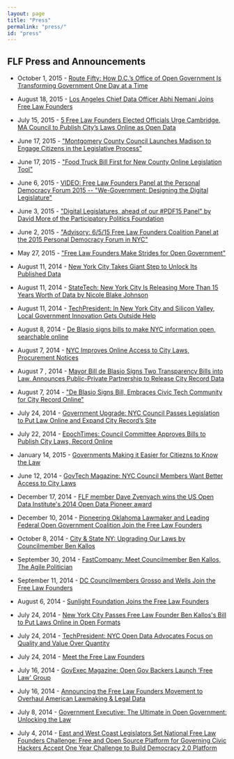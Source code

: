 ```yaml
---
layout: page
title: "Press"
permalink: "press/"
id: "press"
---
```



## FLF Press and Announcements

* October 1, 2015 - [Route Fifty: How D.C.’s Office of Open Government Is Transforming Government One Day at a Time](http://www.routefifty.com/2015/10/dc-office-open-government/122451/)

* August 18, 2015 - [Los Angeles Chief Data Officer Abhi Nemani Joins Free Law Founders](http://opengovfoundation.org/release-los-angeles-chief-data-officer-abhi-nemani-joins-free-law-founders/)

* July 15, 2015 - [5 Free Law Founders Elected Officials Urge Cambridge, MA Council to Publish City’s Laws Online as Open Data](http://opengovfoundation.org/free-law-founders-urge-cambridge-ma-council-to-open-their-laws-online/)

* June 17, 2015 - ["Montgomery County Council Launches Madison to Engage Citizens in the Legislative Process"](http://opengovfoundation.org/montgomery-county-launches-madison-to-engage-citizens-in-the-legislative-process/)

* June 17, 2015 - ["Food Truck Bill First for New County Online Legislation Tool"](http://www.mymcmedia.org/food-truck-bill-first-for-new-county-online-legislation-tool/)

* June 6, 2015 - [VIDEO: Free Law Founders Panel at the Personal Democracy Forum 2015 -- "We-Government: Designing the Digital Legislature"](https://www.youtube.com/watch?v=Rh9CdySY-3o/)

* June 3, 2015 - ["Digital Legislatures, ahead of our #PDF15 Panel" by David More of the Participatory Politics Foundation](http://www.participatorypolitics.org/digital-legislatures-ahead-of-our-pdf15-panel/)

* June 2, 2015 - ["Advisory: 6/5/15 Free Law Founders Coalition Panel at the 2015 Personal Democracy Forum in NYC"](http://opengovfoundation.org/advisory-free-law-founders-coalition-panel-at-the-2015-personal-democracy-forum/)

* May 27, 2015 - ["Free Law Founders Make Strides for Open Government"](http://www.govtech.com/data/Free-Law-Founders-Make-Strides-for-Open-Government.html)

* August 11, 2014 - [New York City Takes Giant Step to Unlock Its Published Data](http://m.govexec.com/state-local/2014/08/nyc-city-record-de-blasio-data/91076/)

* August 11, 2014 - [StateTech: New York City Is Releasing More Than 15 Years Worth of Data by Nicole Blake Johnson](http://www.statetechmagazine.com/article/2014/08/why-new-york-city-releasing-more-15-years-worth-data)

* August 11, 2014 - [TechPresident: In New York City and Silicon Valley, Local Government Innovation Gets Outside Help](http://techpresident.com/news/25231/new-york-city-and-silicon-valley-local-government-innovation-gets-outside-help)

* August 8, 2014 - [De Blasio signs bills to make NYC information open, searchable online](http://www.brooklyneagle.com/articles/2014/8/8/de-blasio-signs-bills-make-nyc-information-open-searchable-online) 

* August 7, 2014 - [NYC Improves Online Access to City Laws, Procurement Notices](http://www.govtech.com/local/NYC-Improves-Online-Access-to-City-Laws-Procurement-Notices.html)

* August 7 , 2014 - [Mayor Bill de Blasio Signs Two Transparency Bills into Law, Announces Public-Private Partnership to Release City Record Data](http://www.benkallos.com/press-release/mayor-bill-de-blasio-signs-two-transparency-bills-law-announces-public-private-partner)

* August 7, 2014 - ["De Blasio Signs Bill, Embraces Civic Tech Community for City Record Online"](http://www.gothamgazette.com/index.php/government/5211-de-blasio-embraces-civic-tech-bill-city-record-online) 

* July 24, 2014 - [Government Upgrade: NYC Council Passes Legislation to Put Law Online and Expand City Record’s Site](http://www.benkallos.com/press-release/government-upgrade-nyc-council-passes-legislation-put-law-online-and-expand-city-recor)

* July 22, 2014 - [EpochTimes: Council Committee Approves Bills to Publish City Laws, Record Online](http://www.theepochtimes.com/n3/810720-council-committee-approves-bills-to-publish-city-laws-record-online/)

* January 14, 2015 - [Governments Making it Easier for Citiezns to Know the Law](http://www.governing.com/columns/tech-talk/gov-legal-codes-open-data.html)

* June 12, 2014 - [GovTech Magazine: NYC Council Members Want Better Access to City Laws](http://www.govtech.com/data/NYC-Council-Members-Want-Better-Access-to-City-Laws.html)

* December 17, 2014 - [FLF member Dave Zvenyach wins the US Open Data Institute's 2014 Open Data Pioneer award](https://usodi.org/2014/12/17/zvenyach/)

* December 10, 2014 - [Pioneering Oklahoma Lawmaker and Leading Federal Open Government Coalition Join the Free Law Founders](http://www.opengovfoundation.org/pioneering-oklahoma-lawmaker-and-leading-federal-open-government-coalition-join-the-free-law-founders/)

* October 8, 2014 - [City & State NY: Upgrading Our Laws by Councilmember Ben Kallos](http://www.cityandstateny.com/2/politics/new-york-city/upgrading-our-laws.html#.VDVqiSldU7v)

* September 30, 2014 - [FastCompany: Meet Councilmember Ben Kallos, The Agile Politician](http://www.fastcolabs.com/3036094/meet-councilman-ben-kallos-the-agile-politician)

* September 11, 2014 - [DC Councilmembers Grosso and Wells Join the Free Law Founders](http://www.opengovfoundation.org/d-c-council-members-grosso-wells-join-the-free-law-founders/)

* August 6, 2014 - [Sunlight Foundation Joins the Free Law Founders](http://opengovfoundation.org/sunlight-foundation-joins-the-free-law-founders/)

* July 24, 2014 - [New York City Passes Free Law Founder Ben Kallos's Bill to Put Laws Online in Open Formats](http://www.benkallos.com/press-release/government-upgrade-nyc-council-passes-legislation-put-law-online-and-expand-city-recor) 

* July 24, 2014 - [TechPresident: NYC Open Data Advocates Focus on Quality and Value Over Quantity](http://techpresident.com/news/25201/nyc-open-data-advocates-focused-quality-over-quantity)

* July 24, 2014 - [Meet the Free Law Founders](http://opengovfoundation.org/meet-the-free-law-founders-coalition/)

* July 16, 2014 - [GovExec Magazine: Open Gov Backers Launch 'Free Law' Group](http://www.govexec.com/state-local/2014/07/free-law-founders-open-data-nyc-san-francisco-dc-chicago-boston/88858/)

* July 16, 2014 - [Announcing the Free Law Founders Movement to Overhaul American Lawmaking & Legal Data](http://opengovfoundation.org/nationwide-coalition-of-city-officials-and-civic-technologists-announce-free-law-founders-movement-to-reinvent-u-s-lawmaking/)

* July 8, 2014 - [Government Executive: The Ultimate in Open Government: Unlocking the Law](http://www.govexec.com/state-local/2014/07/ultimate-open-government-unlocking-laws/87997/)

* July 4, 2014 - [East and West Coast Legislators Set National Free Law Founders Challenge: Free and Open Source Platform for Governing Civic Hackers Accept One Year Challenge to Build Democracy 2.0 Platform](http://benkallos.com/press-release/east-and-west-coast-legislators-set-national-free-law-founders-challenge-free-and-open)

